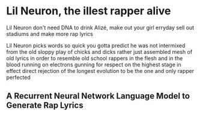 # Lil Neuron, the illest rapper alive

Lil Neuron don't need DNA
to drink Alizé,
make out your girl erryday
sell out stadiums and make more
rap lyrics

Lil Neuron picks words so quick
you gotta predict he was not intermixed
from the old sloppy play of chicks and dicks
rather
just assembled
mesh of old lyrics in order to resemble
old school rappers in the flesh and in the blood
running on electrons
gunning for respect on
the highest stage
in effect direct rejection
of the longest evolution
to be the one and only
rapper perfected

## A Recurrent Neural Network Language Model to Generate Rap Lyrics
